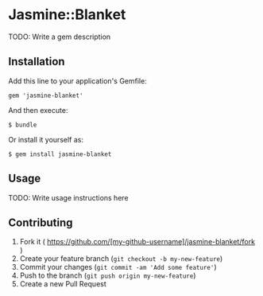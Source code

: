# Jasmine::Blanket

TODO: Write a gem description

## Installation

Add this line to your application's Gemfile:

    gem 'jasmine-blanket'

And then execute:

    $ bundle

Or install it yourself as:

    $ gem install jasmine-blanket

## Usage

TODO: Write usage instructions here

## Contributing

1. Fork it ( https://github.com/[my-github-username]/jasmine-blanket/fork )
2. Create your feature branch (`git checkout -b my-new-feature`)
3. Commit your changes (`git commit -am 'Add some feature'`)
4. Push to the branch (`git push origin my-new-feature`)
5. Create a new Pull Request
